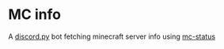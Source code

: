 # MC info
A [discord.py](https://github.com/Rapptz/discord.py) bot fetching minecraft server info using [mc-status](https://github.com/py-mine/mcstatus)